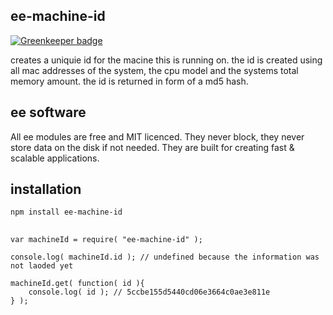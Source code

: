 ## ee-machine-id

[![Greenkeeper badge](https://badges.greenkeeper.io/eventEmitter/ee-machine-id.svg)](https://greenkeeper.io/)

creates a uniquie id for the macine this is running on. the id is created using all mac addresses of the system, the cpu model and the systems total memory amount.
the id is returned in form of a md5 hash.

## ee software

All ee modules are free and MIT licenced. They never block, they never store data on the disk if not needed. They are built for creating fast & scalable applications.

## installation
	
	npm install ee-machine-id

##

	var machineId = require( "ee-machine-id" );

	console.log( machineId.id ); // undefined because the information was not laoded yet

	machineId.get( function( id ){
		console.log( id ); // 5ccbe155d5440cd06e3664c0ae3e811e
	} );